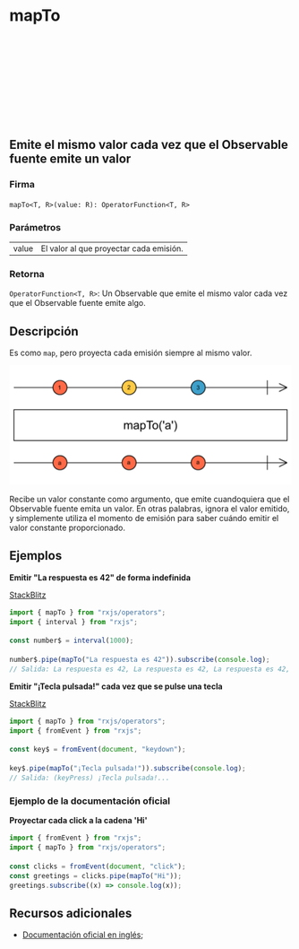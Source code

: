 <div class="page-heading">

# mapTo

<a target="_blank" href="https://github.com/ReactiveX/rxjs/blob/master/src/internal/operators/mapTo.ts">
<svg>
  <use xlink:href="/assets/icons/github.svg#github"></use>
</svg>
</a>
</div>

<h2 class="subtitle"> Emite el mismo valor cada vez que el Observable fuente emite un valor
</h2>

### Firma

`mapTo<T, R>(value: R): OperatorFunction<T, R>`

### Parámetros

<table>
<tr><td>value</td><td>El valor al que proyectar cada emisión.</td></tr>
</table>

### Retorna

`OperatorFunction<T, R>`: Un Observable que emite el mismo valor cada vez que el Observable fuente emite algo.

## Descripción

Es como `map`, pero proyecta cada emisión siempre al mismo valor.

<img src="assets/images/marble-diagrams/transformation/mapTo.png" alt="Diagrama de canicas del operador mapTo">

Recibe un valor constante como argumento, que emite cuandoquiera que el Observable fuente emita un valor. En otras palabras, ignora el valor emitido, y simplemente utiliza el momento de emisión para saber cuándo emitir el valor constante proporcionado.

## Ejemplos

**Emitir "La respuesta es 42" de forma indefinida**

<a target="_blank" href="https://stackblitz.com/edit/rxjs-mapto-1?file=index.ts">StackBlitz</a>

```javascript
import { mapTo } from "rxjs/operators";
import { interval } from "rxjs";

const number$ = interval(1000);

number$.pipe(mapTo("La respuesta es 42")).subscribe(console.log);
// Salida: La respuesta es 42, La respuesta es 42, La respuesta es 42, La respuesta es 42...
```

**Emitir "¡Tecla pulsada!" cada vez que se pulse una tecla**

<a target="_blank" href="https://stackblitz.com/edit/rxjs-mapto-2?file=index.ts">StackBlitz</a>

```javascript
import { mapTo } from "rxjs/operators";
import { fromEvent } from "rxjs";

const key$ = fromEvent(document, "keydown");

key$.pipe(mapTo("¡Tecla pulsada!")).subscribe(console.log);
// Salida: (keyPress) ¡Tecla pulsada!...
```

### Ejemplo de la documentación oficial

**Proyectar cada click a la cadena 'Hi'**

```javascript
import { fromEvent } from "rxjs";
import { mapTo } from "rxjs/operators";

const clicks = fromEvent(document, "click");
const greetings = clicks.pipe(mapTo("Hi"));
greetings.subscribe((x) => console.log(x));
```

## Recursos adicionales

- [Documentación oficial en inglés](https://rxjs-dev.firebaseapp.com/api/operators/mapTo);
